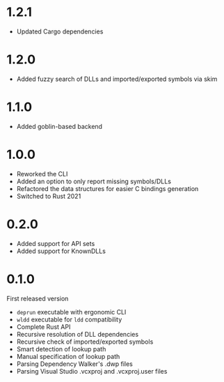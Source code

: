 # 1.2.1

- Updated Cargo dependencies

# 1.2.0

- Added fuzzy search of DLLs and imported/exported symbols via skim

# 1.1.0

- Added goblin-based backend

# 1.0.0

- Reworked the CLI
- Added an option to only report missing symbols/DLLs
- Refactored the data structures for easier C bindings generation
- Switched to Rust 2021

# 0.2.0

- Added support for API sets
- Added support for KnownDLLs 

# 0.1.0

First released version
- `deprun` executable with ergonomic CLI
- `wldd` executable for `ldd` compatibility
- Complete Rust API
- Recursive resolution of DLL dependencies
- Recursive check of imported/exported symbols
- Smart detection of lookup path
- Manual specification of lookup path
- Parsing Dependency Walker's .dwp files
- Parsing Visual Studio .vcxproj and .vcxproj.user files